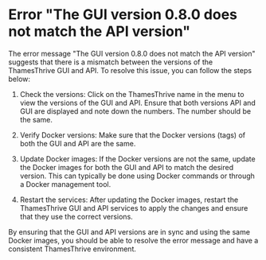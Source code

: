 # Error "The GUI version 0.8.0 does not match the API version"

The error message "The GUI version 0.8.0 does not match the API version" suggests that there is a mismatch between the
versions of the ThamesThrive GUI and API. To resolve this issue, you can follow the steps below:

1. Check the versions: Click on the ThamesThrive name in the menu to view the versions of the GUI and API. Ensure that both
   versions API and GUI are displayed and note down the numbers. The number should be the same.

2. Verify Docker versions: Make sure that the Docker versions (tags) of both the GUI and API are the same. 

3. Update Docker images: If the Docker versions are not the same, update the Docker images for both the GUI and API to
   match the desired version. This can typically be done using Docker commands or through a Docker management tool.

4. Restart the services: After updating the Docker images, restart the ThamesThrive GUI and API services to apply the
   changes and ensure that they use the correct versions.

By ensuring that the GUI and API versions are in sync and using the same Docker images, you should be able to resolve
the error message and have a consistent ThamesThrive environment. 
